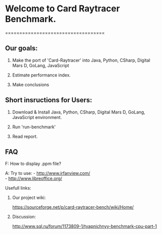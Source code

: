 # Welcome to Card Raytracer Benchmark.

===================================

Our goals:
---------

 1. Make the port of 'Card-Raytracer' into Java, Python, CSharp, Digital Mars D, GoLang, JavaScript

 2. Estimate performance index.

 3. Make conclusions



Short insructions for Users:
---------------------------

 1. Download & Install Java, Python, CSharp, Digital Mars D, GoLang, JavaScript environment.

 2. Run 'run-benchmark'

 3. Read report.


FAQ
---

 F: How to display .ppm file?

 A: Try to use:
     - http://www.irfanview.com/  
     - http://www.libreoffice.org/
    



Usefull links:

 1. Our project wiki:

    https://sourceforge.net/p/card-raytracer-bench/wiki/Home/

 2. Discussion:

    http://www.sql.ru/forum/1173809-1/tyapnichnyy-benchmark-cpu-part-1